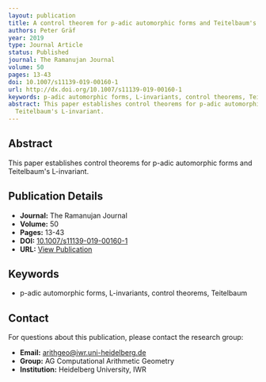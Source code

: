 ```yaml
---
layout: publication
title: A control theorem for p-adic automorphic forms and Teitelbaum's L-invariant
authors: Peter Gräf
year: 2019
type: Journal Article
status: Published
journal: The Ramanujan Journal
volume: 50
pages: 13-43
doi: 10.1007/s11139-019-00160-1
url: http://dx.doi.org/10.1007/s11139-019-00160-1
keywords: p-adic automorphic forms, L-invariants, control theorems, Teitelbaum
abstract: This paper establishes control theorems for p-adic automorphic forms and
  Teitelbaum's L-invariant.
---
```

## Abstract

This paper establishes control theorems for p-adic automorphic forms and Teitelbaum's L-invariant.

## Publication Details

- **Journal:** The Ramanujan Journal
- **Volume:** 50
- **Pages:** 13-43
- **DOI:** [10.1007/s11139-019-00160-1](10.1007/s11139-019-00160-1)
- **URL:** [View Publication](http://dx.doi.org/10.1007/s11139-019-00160-1)

## Keywords

- p-adic automorphic forms, L-invariants, control theorems, Teitelbaum


## Contact

For questions about this publication, please contact the research group:
- **Email:** arithgeo@iwr.uni-heidelberg.de
- **Group:** AG Computational Arithmetic Geometry
- **Institution:** Heidelberg University, IWR